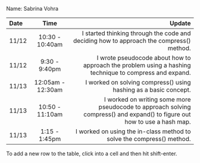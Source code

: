 Name: Sabrina Vohra

| Date  |       Time        |                                                                                                                    Update |
|:------|:-----------------:|--------------------------------------------------------------------------------------------------------------------------:|
| 11/12 |  10:30 - 10:40am  |                                   I started thinking through the code and deciding how to approach the compress() method. |
| 11/12 |   9:30 - 9:40pm   |                    I wrote pseudocode about how to approach the problem using a hashing technique to compress and expand. |
| 11/13 | 12:05am - 12:30am |                                                          I worked on solving compress() using hashing as a basic concept. |
| 11/13 | 10:50 -  11:10am  | I worked on writing some more pseudocode to approach solving compress() and expand() to figure out how to use a hash map. |
| 11/13 |   1:15 - 1:45pm   |                                                     I worked on using the in-class method to solve the compress() method. |


To add a new row to the table, click into a cell and then hit shift-enter.